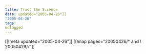 ```yaml
---
title: Trust the Science
date: updated="2005-04-26"]]
"2005-04-26"
tags:
untagged
---
```

[[!meta updated="2005-04-26"]]
[[!map pages="20050426/* and ! 20050426/*/*"]]
